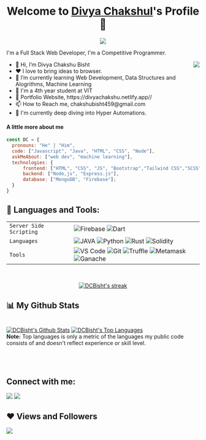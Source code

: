<p align="center">
  <h1 align="center">Welcome to <a href="https://github.com/DCBisht">Divya Chakshul</a>'s Profile 👋</h1>
</p>
<p align="center">
  <a align="center" href="https://github.com/DenverCoder1/readme-typing-svg"><img src="https://readme-typing-svg.herokuapp.com?&font=IBM+Plex+Sans&color=F72EE2&size=25&lines=Welcome+to+my+GitHub+Profile!;I'm+a+Blockchain+developer;I'm+a+competitive+programmer;I'm+a+Flutter+developer;I'm+a+Web+developer" /></a>
</p>
<p>I'm a Full Stack Web Developer, I'm a Competitive Programmer.</p>
<img align="right" src="https://media.giphy.com/media/M9gbBd9nbDrOTu1Mqx/giphy.gif">
<ul>
  <li>👋 Hi, I’m Divya Chakshu Bisht</li>
  <li>❤️ I love to bring ideas to browser.</li>
  <li>🌱 I’m currently learning Web Development, Data Structures and Alogrithms, Machine Learning</li>
  <li>💼 I'm a 4th year student at VIT</li>
  <li>🧐 Portfolio Website, https://divyachakshu.netlify.app//</li>
  <li>📫 How to Reach me, chakshubisht459@gmail.com</li>
  <li>🔭 I'm currently deep diving into Hyper Automations.</li>
  
</ul>

#### A little more about me
```javascript
const DC = {
  pronouns: "He" | "Him",
  code: ["Javascript", "Java", "HTML", "CSS", "Node"],
  askMeAbout: ["web dev", "machine learning"],
  technologies: {
      frontend: ["HTML", "CSS", "JS", "Bootstrap","Tailwind CSS","SCSS"],
      backend: ["Node,js", "Express.js"],
      database: ["MongoDB", "Firebase"];
  }
}
```
## 🚀 Languages and Tools:
|               |           |
|       ---     |    ---    |
| `Server Side Scripting`       |		![Firebase](https://img.shields.io/badge/-Firebase-E24800?style=for-the-badge&logo=firebase)  ![Dart](https://img.shields.io/badge/Dart-0175C2?style=for-the-badge&logo=dart&logoColor=white)|
| `Languages`   | ![JAVA](https://img.shields.io/badge/-C++-034D9A?style=for-the-badge&logo=c%2B%2B) ![Python](https://img.shields.io/badge/-Python-1F65AC?style=for-the-badge&logo=Python&logoColor=white) ![Rust](https://img.shields.io/badge/-Rust-307BBD?style=for-the-badge&logo=rust&logoColor=white) ![Solidity](https://img.shields.io/badge/-Solidity-307BBD?style=for-the-badge&logo=solidity&logoColor=white)|
| `Tools`       | ![VS Code](https://img.shields.io/badge/Visual_Studio_Code-5D1A60?style=for-the-badge&logo=visual%20studio%20code&logoColor=white) ![Git](https://img.shields.io/badge/Git-682181?style=for-the-badge&logo=git&logoColor=white) ![Truffle](https://img.shields.io/badge/Truffle-682181?style=for-the-badge&logo=truffle&logoColor=white) ![Metamask](https://img.shields.io/badge/Metamask-682181?style=for-the-badge&logo=metamask&logoColor=white) ![Ganache](https://img.shields.io/badge/Ganache-682181?style=for-the-badge&logo=ganache&logoColor=white)|

<!-- <p align="left"> 
    <a href="https://www.java.com" target="_blank"> <img src="https://img.icons8.com/color/48/000000/c-plus-plus-logo.png"/> </a>
    <a href="https://reactjs.org/" target="_blank"> <img src="https://img.icons8.com/color/48/000000/flutter.png"/> </a>
    <a href="https://spring.io/projects/spring-boot" target="_blank"> <img src="https://img.icons8.com/color/48/000000/firebase.png"/> </a> 
    <a href="https://developer.mozilla.org/en-US/docs/Web/JavaScript" target="_blank"> <img src="https://img.icons8.com/color/48/000000/kotlin.png"/> </a> 
    <a href="https://www.w3.org/html/" target="_blank"> <img src="https://img.icons8.com/fluency/48/000000/ethereum.png"/> </a> 
    <a href="https://www.w3schools.com/css/" target="_blank"> <img src="https://cdn.worldvectorlogo.com/logos/solidity.svg" width="31" height="45"/> </a> 
</p> -->

<!-- [![React Badge](https://img.shields.io/badge/-React-61DBFB?style=for-the-badge&labelColor=black&logo=react&logoColor=61DBFB)](#)  [![Javascript Badge](https://img.shields.io/badge/-Javascript-F0DB4F?style=for-the-badge&labelColor=black&logo=javascript&logoColor=F0DB4F)](#) [![Typescript Badge](https://img.shields.io/badge/-Typescript-007acc?style=for-the-badge&labelColor=black&logo=typescript&logoColor=007acc)](#) [![Nodejs Badge](https://img.shields.io/badge/-Nodejs-3C873A?style=for-the-badge&labelColor=black&logo=node.js&logoColor=3C873A)](#) [![GraphQL Badge](https://img.shields.io/badge/-GraphQl-e535ab?style=for-the-badge&labelColor=black&logo=node.js&logoColor=e535ab)](#) -->
<br/>

<p align="center">
    <a href="https://github.com/DCBisht/github-readme-streak-stats">
        <img title="🔥 Get streak stats for your profile at git.io/streak-stats" alt="DCBisht's streak" src="https://github-readme-streak-stats.herokuapp.com/?user=DCBisht&theme=black-ice&hide_border=true&stroke=0000&background=060A0CD0"/>
    </a>
</p>

## 📊 My Github Stats

  <br/>
    <a href="https://github.com/DCBisht/github-readme-stats"><img alt="DCBisht's Github Stats" src="https://github-readme-stats.vercel.app/api?username=DCBisht&show_icons=true&count_private=true&theme=react&hide_border=true&bg_color=0D1117" /></a>
  <a href="https://github.com/DCBisht/github-readme-stats"><img alt="DCBisht's Top Languages" src="https://github-readme-stats.vercel.app/api/top-langs/?username=DCBisht&langs_count=8&count_private=true&layout=compact&theme=react&hide_border=true&bg_color=0D1117" /></a>
  <br/>
  <b>Note:</b> Top languages is only a metric of the languages my public code consists of and doesn't reflect experience or skill level.


<br/>
<br/>


<br/>
<br/>

## Connect with me:
<p align="left">

<a href = "https://www.linkedin.com/in/divya-chakshu/"><img src="https://img.icons8.com/fluent/48/000000/linkedin.png"/></a>
<a href = "https://twitter.com/DCBisht"><img src="https://img.icons8.com/fluent/48/000000/twitter.png"/></a>
<!-- <a href = "https://www.instagram.com/subhamraoniar/"><img src="https://img.icons8.com/fluent/48/000000/instagram-new.png"/></a>
<a href = "https://www.youtube.com/channel/UC-NXT1lYAOPa3lrgWXqvuHA"><img src="https://img.icons8.com/color/48/000000/youtube-play.png"/></a> -->

</p>

## ❤ Views and Followers
<a href="https://github.com/DCBisht/github-profile-views-counter">
    <img src="https://komarev.com/ghpvc/?username=DCBisht">
</a>

